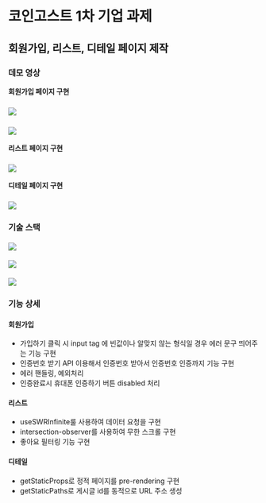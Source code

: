 # 코인고스트 1차 기업 과제

## 회원가입, 리스트, 디테일 페이지 제작

### 데모 영상

**회원가입 페이지 구현**

### <img src="public/intership_01_register_1.gif">

### <img src="public/intership_01_register_2.gif">

**리스트 페이지 구현**

### <img src="public/intership_01_list.gif">

**디테일 페이지 구현**

### <img src="public/intership_01_detail.gif">

### 기술 스택

#### <img src="https://img.shields.io/badge/React-61dafb?style=flatsquare&logo=React&logoColor=white">

#### <img src="https://img.shields.io/badge/TypeScript-3178C6?style=flatsquare&logo=TypeScript&logoColor=white">

#### <img src="https://img.shields.io/badge/Next.js-000000?style=flatsquare&logo=Next.js&logoColor=white">

### 기능 상세

#### 회원가입

- 가입하기 클릭 시 input tag 에 빈값이나 알맞지 않는 형식일 경우 에러 문구 띄어주는 기능 구현
- 인증번호 받기 API 이용해서 인증번호 받아서 인증번호 인증까지 기능 구현
- 에러 핸들링, 예외처리
- 인증완료시 휴대폰 인증하기 버튼 disabled 처리

#### 리스트

- useSWRInfinite룰 사용하여 데이터 요청을 구현
- intersection-observer를 사용하여 무한 스크롤 구현
- 좋아요 필터링 기능 구현

#### 디테일

- getStaticProps로 정적 페이지를 pre-rendering 구현
- getStaticPaths로 게시글 id를 동적으로 URL 주소 생성
